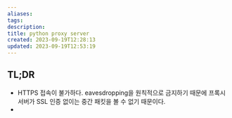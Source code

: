 ```yaml
---
aliases: 
tags: 
description:
title: python proxy server
created: 2023-09-19T12:28:13
updated: 2023-09-19T12:53:19
---
```


## TL;DR

- HTTPS 접속이 불가하다. eavesdropping을 원칙적으로 금지하기 때문에 프록시 서버가 SSL 인증 없이는 중간 패킷을 볼 수 없기 때문이다.
- 
